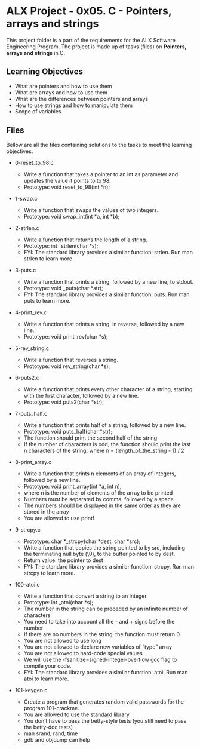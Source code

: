 # ALX Project - 0x05. C - Pointers, arrays and strings

This project folder is a part of the requirements for the ALX Software Engineering Program.
The project is made up of tasks (files) on **Pointers, arrays and strings** in C.

## Learning Objectives

* What are pointers and how to use them
* What are arrays and how to use them
* What are the differences between pointers and arrays
* How to use strings and how to manipulate them
* Scope of variables

## Files

Bellow are all the files containing solutions to the tasks to meet the learning objectives.

* 0-reset_to_98.c
	- Write a function that takes a pointer to an int as parameter and updates the value it points to to 98.
	- Prototype: void reset_to_98(int *n);

* 1-swap.c
	- Write a function that swaps the values of two integers.
	- Prototype: void swap_int(int *a, int *b);

* 2-strlen.c
	- Write a function that returns the length of a string.
	- Prototype: int _strlen(char *s);
	- FYI: The standard library provides a similar function: strlen. Run man strlen to learn more.

* 3-puts.c
	- Write a function that prints a string, followed by a new line, to stdout.
	- Prototype: void _puts(char *str);
	- FYI: The standard library provides a similar function: puts. Run man puts to learn more.

* 4-print_rev.c
	- Write a function that prints a string, in reverse, followed by a new line.
	- Prototype: void print_rev(char *s);

* 5-rev_string.c
	- Write a function that reverses a string.
	- Prototype: void rev_string(char *s);

* 6-puts2.c
	- Write a function that prints every other character of a string, starting with the first character, followed by a new line.
	- Prototype: void puts2(char *str);

* 7-puts_half.c
	- Write a function that prints half of a string, followed by a new line.
	- Prototype: void puts_half(char *str);
	- The function should print the second half of the string
	- If the number of characters is odd, the function should print the last n characters of the string, where n = (length_of_the_string - 1) / 2

* 8-print_array.c
	- Write a function that prints n elements of an array of integers, followed by a new line.
	- Prototype: void print_array(int *a, int n);
	- where n is the number of elements of the array to be printed
	- Numbers must be separated by comma, followed by a space
	- The numbers should be displayed in the same order as they are stored in the array
	- You are allowed to use printf

* 9-strcpy.c
	- Prototype: char *_strcpy(char *dest, char *src);
	- Write a function that copies the string pointed to by src, including the terminating null byte (\0), to the buffer pointed to by dest.
	- Return value: the pointer to dest
	- FYI: The standard library provides a similar function: strcpy. Run man strcpy to learn more.

* 100-atoi.c
	- Write a function that convert a string to an integer.
	- Prototype: int _atoi(char *s);
	- The number in the string can be preceded by an infinite number of characters
	- You need to take into account all the - and + signs before the number
	- If there are no numbers in the string, the function must return 0
	- You are not allowed to use long
	- You are not allowed to declare new variables of “type” array
	- You are not allowed to hard-code special values
	- We will use the -fsanitize=signed-integer-overflow gcc flag to compile your code.
	- FYI: The standard library provides a similar function: atoi. Run man atoi to learn more.

* 101-keygen.c
	- Create a program that generates random valid passwords for the program 101-crackme.
	- You are allowed to use the standard library
	- You don’t have to pass the betty-style tests (you still need to pass the betty-doc tests)
	- man srand, rand, time
	- gdb and objdump can help

